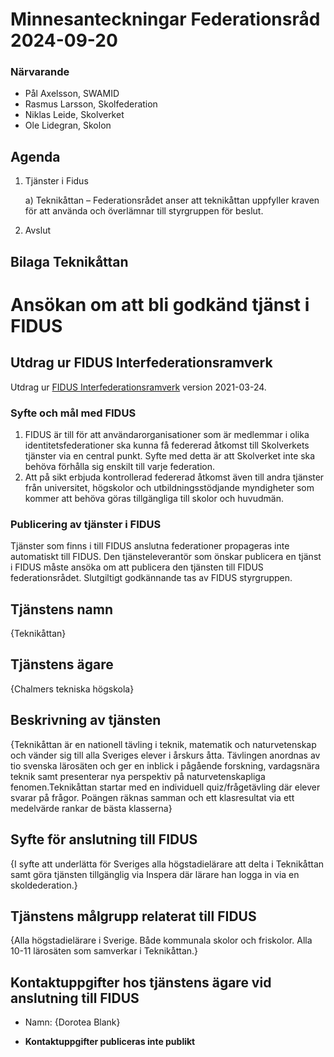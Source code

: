 # Minnesanteckningar Federationsråd 2024-09-20

### Närvarande
* Pål Axelsson, SWAMID
* Rasmus Larsson, Skolfederation
* Niklas Leide, Skolverket
* Ole Lidegran, Skolon 


## Agenda
1. Tjänster i Fidus

	a) Teknikåttan – Federationsrådet anser att teknikåttan uppfyller kraven för att använda och överlämnar till styrgruppen för beslut.

2. Avslut


## Bilaga Teknikåttan
# Ansökan om att bli godkänd tjänst i FIDUS

## Utdrag ur FIDUS Interfederationsramverk

Utdrag ur [FIDUS Interfederationsramverk](https://github.com/FIDUSFederation/Interfederationsramverk/blob/main/FIDUS_Interfederationsramverk.md) version 2021-03-24.

### Syfte och mål med FIDUS

1.  FIDUS är till för att användarorganisationer som är medlemmar i olika identitetsfederationer ska kunna få federerad åtkomst till Skolverkets tjänster via en central punkt. Syfte med detta är att Skolverket inte ska behöva förhålla sig enskilt till varje federation.
2.  Att på sikt erbjuda kontrollerad federerad åtkomst även till andra tjänster från universitet, högskolor och utbildningsstödjande myndigheter som kommer att behöva göras tillgängliga till skolor och huvudmän.

### Publicering av tjänster i FIDUS

Tjänster som finns i till FIDUS anslutna federationer propageras inte automatiskt till FIDUS. Den tjänsteleverantör som önskar publicera en tjänst i FIDUS måste ansöka om att publicera den tjänsten till FIDUS federationsrådet. Slutgiltigt godkännande tas av FIDUS styrgruppen.

## Tjänstens namn

{Teknikåttan}

## Tjänstens ägare

{Chalmers tekniska högskola}

## Beskrivning av tjänsten

{Teknikåttan är en nationell tävling i teknik, matematik och naturvetenskap och vänder sig till alla Sveriges elever i årskurs åtta. Tävlingen anordnas av tio svenska lärosäten och ger en inblick i pågående forskning, vardagsnära teknik samt presenterar nya perspektiv på naturvetenskapliga fenomen.Teknikåttan startar med en individuell quiz/frågetävling där elever svarar på frågor. Poängen räknas samman och ett klasresultat via ett medelvärde rankar de bästa klasserna}

## Syfte för anslutning till FIDUS

{I syfte att underlätta för Sveriges alla högstadielärare att delta i Teknikåttan samt göra tjänsten tillgänglig via Inspera där lärare han logga in via en skoldederation.}

## Tjänstens målgrupp relaterat till FIDUS

{Alla högstadielärare i Sverige. Både kommunala skolor och friskolor. Alla 10-11 lärosäten som samverkar i Teknikåttan.}

## Kontaktuppgifter hos tjänstens ägare vid anslutning till FIDUS

-   Namn: {Dorotea Blank}

* __Kontaktuppgifter publiceras inte publikt__
